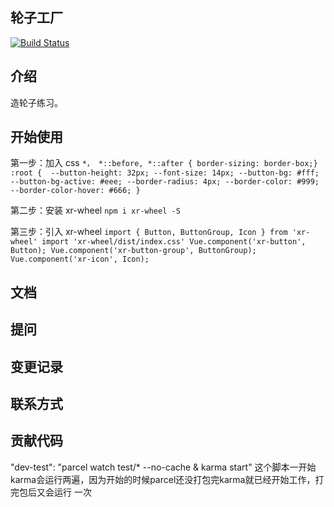 ## 轮子工厂

[![Build Status](https://www.travis-ci.org/lgq627628/xr-wheel.svg?branch=master)](https://www.travis-ci.org/lgq627628/xr-wheel)

## 介绍

造轮子练习。

## 开始使用

第一步：加入 css
    ```
    *， *::before, *::after { border-sizing: border-box;}
    :root { 
        --button-height: 32px;
        --font-size: 14px;
        --button-bg: #fff;
        --button-bg-active: #eee;
        --border-radius: 4px;
        --border-color: #999;
        --border-color-hover: #666;
    }
    ```

第二步：安装 xr-wheel
    `npm i xr-wheel -S`

第三步：引入 xr-wheel
    ```
    import { Button, ButtonGroup, Icon } from 'xr-wheel'
    import 'xr-wheel/dist/index.css'
    Vue.component('xr-button', Button);
    Vue.component('xr-button-group', ButtonGroup);
    Vue.component('xr-icon', Icon);
    ```
    
## 文档

## 提问

## 变更记录

## 联系方式

## 贡献代码
"dev-test": "parcel watch test/* --no-cache & karma start"
这个脚本一开始karma会运行两遍，因为开始的时候parcel还没打包完karma就已经开始工作，打完包后又会运行 一次
